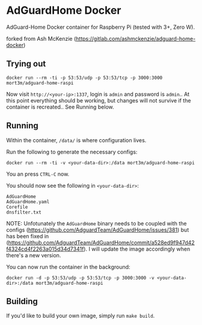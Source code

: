 # AdGuardHome Docker

AdGuard-Home Docker container for Raspberry Pi (tested with 3+, Zero W).

forked from Ash McKenzie (https://gitlab.com/ashmckenzie/adguard-home-docker)

## Trying out

`docker run --rm -ti -p 53:53/udp -p 53:53/tcp -p 3000:3000 mort3m/adguard-home-raspi`

Now visit `http://<your-ip>:1337`, login is `admin` and password is `admin`..  At this point everything should be working, but changes will not survive if the container is recreated..  See Running below.

## Running

Within the container, `/data/` is where configuration lives.

Run the following to generate the necessary configs:

`docker run --rm -ti -v <your-data-dir>:/data mort3m/adguard-home-raspi`

You an press `CTRL-C` now.

You should now see the following in `<your-data-dir>`:

```
AdGuardHome
AdGuardHome.yaml
Corefile
dnsfilter.txt
```

NOTE: Unfotunately the `AdGuardHome` binary needs to be coupled with the configs (https://github.com/AdguardTeam/AdGuardHome/issues/381) but has been fixed in (https://github.com/AdguardTeam/AdGuardHome/commit/a528ed9f947d42f4324cd4f2263a015d34d7341f).  I will update the image accordingly when there's a new version.

You can now run the container in the background:

`docker run -d -p 53:53/udp -p 53:53/tcp -p 3000:3000 -v <your-data-dir>:/data mort3m/adguard-home-raspi`

## Building

If you'd like to build your own image, simply run `make build`.
